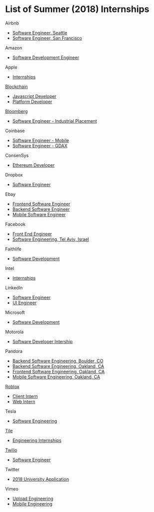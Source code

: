 # List of Summer (2018) Internships
Airbnb
  - [Software Engineer, Seattle](https://goo.gl/yJCBwE)
  - [Software Engineer, San Francisco](https://goo.gl/PyLxTC)
  
Amazon
  - [Software Development Engineer](https://goo.gl/RebY8U)
  
Apple
  - [Internships](https://goo.gl/mXJzGY)

[Blockchain](https://www.blockchain.com/)
  - [Javascript Developer](https://goo.gl/Z68m6G)
  - [Platform Developer](https://goo.gl/wtHvUu)
  
[Bloomberg](https://www.bloomberg.com/)
  - [Software Engineer - Industrial Placement](https://careers.bloomberg.com/job/detail/61274)
  
Coinbase
  - [Software Engineer - Mobile](https://goo.gl/Edj5Ar)
  - [Software Engineer - GDAX](https://goo.gl/LvAWoz)
  
ConsenSys
  - [Ethereum Developer](https://goo.gl/WddthA)
  
Dropbox
  - [Software Engineer](https://goo.gl/WeP4em)

Ebay
   - [Frontend Software Engineer](https://goo.gl/bdyCdu)
   - [Backend Software Engineer](https://goo.gl/6KK1P2)
   - [Mobile Software Engineer](https://goo.gl/o8tWcE)

Facebook
  - [Front End Engineer](https://goo.gl/cBFW2S)
  - [Software Engineering, Tel Aviv, Israel](https://goo.gl/eqT9Zi)
 
Faithlife
  - [Software Development](https://faithlife.com/devinterns)

Intel
  - [Internships](https://goo.gl/ZwieWj)

LinkedIn
  - [Software Engineer](https://goo.gl/FggYcD)
  - [UI Engineer](https://goo.gl/Z9VHbH)

Microsoft
  - [Software Development](https://careers.microsoft.com/students/apply?jt=2)
  

Motorola
 - [Software Developer Intership](https://goo.gl/LqUNMJ)

Pandora
  - [Backend Software Engineering, Boulder, CO](https://goo.gl/BuHjta)
  - [Backend Software Engineering, Oakland, CA](https://goo.gl/KaVLjB)
  - [Frontend Software Engineering, Oakland, CA](https://goo.gl/mThCbV)
  - [Mobile Software Engineering, Oakland, CA](https://goo.gl/x7sTQ3)

[Roblox](https://corp.roblox.com/)
  - [Client Intern](https://corp.roblox.com/jobs/?gh_jid=832369&gh_src=65ebfw1)
  - [Web Intern](https://corp.roblox.com/jobs/?gh_jid=825608)
 
Tesla
  - [Software Engineering](https://goo.gl/R7NzdE)
 
[Tile](https://www.thetileapp.com/)
  - [Engineering Internships](https://goo.gl/VwQGyG)
  
[Twilio](https://www.twilio.com/)
  - [Software Engineer](https://goo.gl/jvM1UH)

Twitter
  - [2018 University Application](https://goo.gl/74mVbU)

Vimeo
  - [Upload Engineering](https://goo.gl/ppP8BV)
  - [Mobile Engineering](https://goo.gl/kRtH3n)

